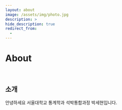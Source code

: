 ```yaml
---
layout: about
image: /assets/img/photo.jpg
description: >
hide_description: true
redirect_from:
  -
---
```


# About

<!--author-->

<br>

## 소개  
안녕하세요 서울대학교 통계학과 석박통합과정 박세현입니다.
